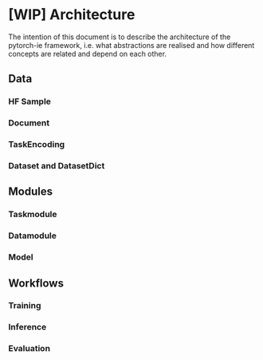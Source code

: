 # [WIP] Architecture

The intention of this document is to describe the architecture of the pytorch-ie framework, i.e. what abstractions
are realised and how different concepts are related and depend on each other.

## Data

### HF Sample

### Document

### TaskEncoding

### Dataset and DatasetDict

## Modules

### Taskmodule

### Datamodule

### Model

## Workflows

### Training

### Inference

### Evaluation
